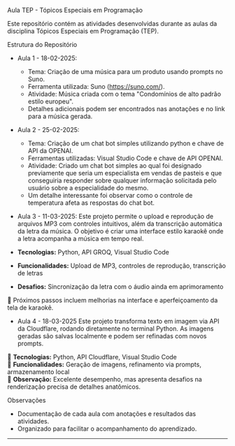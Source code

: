 Aula TEP - Tópicos Especiais em Programação

Este repositório contém as atividades desenvolvidas durante as aulas da disciplina Tópicos Especiais em Programação (TEP).

Estrutura do Repositório

- Aula 1 - 18-02-2025:
  - Tema: Criação de uma música para um produto usando prompts no Suno.
  - Ferramenta utilizada: Suno (https://suno.com/).
  - Atividade: Música criada com o tema "Condomínios de alto padrão estilo europeu".
  - Detalhes adicionais podem ser encontrados nas anotações e no link para a música gerada.

- Aula 2 - 25-02-2025:
  - Tema: Criação de um chat bot simples utilizando python e chave de API da OPENAI.
  - Ferramentas utilizadas: Visual Studio Code e chave de API OPENAI.
  - Atividade: Criado um chat bot simples ao qual foi designado previamente que seria um especialista em vendas de pasteis e que conseguiria responder sobre qualquer informação solicitada pelo usuário sobre a especialidade do mesmo.
  - Um detalhe interessante foi observar como o controle de temperatura afeta as respostas do chat bot.

- Aula 3 - 11-03-2025:
Este projeto permite o upload e reprodução de arquivos MP3 com controles intuitivos, além da transcrição automática da letra da música. O objetivo é criar uma interface estilo karaokê onde a letra acompanha a música em tempo real.

- **Tecnologias:** Python, API GROQ, Visual Studio Code  
- **Funcionalidades:** Upload de MP3, controles de reprodução, transcrição de letras  
- **Desafios:** Sincronização da letra com o áudio ainda em aprimoramento  

📌 Próximos passos incluem melhorias na interface e aperfeiçoamento da tela de karaokê.  

- Aula 4 - 18-03-2025
Este projeto transforma texto em imagem via API da Cloudflare, rodando diretamente no terminal Python. As imagens geradas são salvas localmente e podem ser refinadas com novos prompts.

🔹 **Tecnologias:** Python, API Cloudflare, Visual Studio Code  
🔹 **Funcionalidades:** Geração de imagens, refinamento via prompts, armazenamento local  
🔹 **Observação:** Excelente desempenho, mas apresenta desafios na renderização precisa de detalhes anatômicos.

Observações
- Documentação de cada aula com anotações e resultados das atividades.
- Organizado para facilitar o acompanhamento do aprendizado.

---
